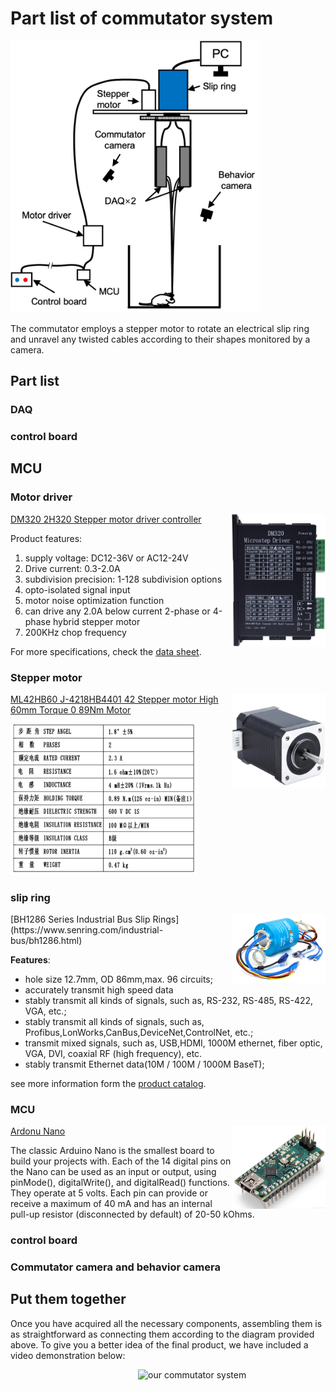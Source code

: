 # Part list of commutator system 
<img src="../assets/commutator_system.jpg" alt="Diagram of the commutator system" width="400"/>

The commutator employs a stepper motor to rotate an electrical slip ring and unravel any twisted cables according to their shapes monitored by a camera. 

<!-- DAQ boards were connected to a computer through a slip ring driven by a stepper motor, and the motor was manually controlled by the experimenter outside of the experimental room through the control board -->

<!-- Commutator design. The commutator was composed of a 3D-printed nylon U-shaped bracket, an electric slip ring (B1286-08S-4U-62641, Senring), a stepper motor (42B60, Taobao) with a driver (DM320, Taobao), and a controller (Arduino Nano, Supplementary. Two MIPI DAQ boards were mounted on the arms of the bracket, which was fixed to the rotor of the electric slip ring. The stepper motor was coupled to this rotor via a 1:2 gear set, providing the power to rotate the DAQ boards. During experiments, the experimenters determine the rotation direction by monitoring the shapes of flexible PCBs through a camera (Supplementary Figure 4A-C) and then press the controller to rotate the stepper motor clockwise or counterclockwise through the Arduino Nano, avoiding any movement-related wire entanglements. -->

## Part list 
### DAQ 

### control board 

## MCU 

### Motor driver 
<img src="./assets/../../assets/microstep_driver.jpg" alt="motor driver" width="150" align="right" />

[DM320 2H320 Stepper motor driver controller](https://www.electric-b2c.com/products/dm320-2h320-stepper-motor-driver-controller-pulse-12800-microstep-motor-brushless-dc-motor-shell-for-28-35-42-stepper-drivers)
[](https://cdn.shopifycdn.net/s/files/1/0583/0872/2881/files/DM320_2H320_Stepper_motor_driver_controller.pdf?v=1660788999)

Product features: 
1. supply voltage: DC12-36V or AC12-24V 
2. Drive current: 0.3-2.0A 
3. subdivision precision: 1-128 subdivision options
4. opto-isolated signal input 
5. motor noise optimization function 
6. can drive any 2.0A below current 2-phase or 4-phase hybrid stepper motor 
7. 200KHz chop frequency

For more specifications, check the 
[data sheet](https://cdn.shopifycdn.net/s/files/1/0583/0872/2881/files/DM320_2H320_Stepper_motor_driver_controller.pdf?v=1660788999).
### Stepper motor 

<img src="./assets/../../assets/stepper_motor.png" alt="stepper motor" width="150" align="right" />

[ML42HB60 J-4218HB4401 42 Stepper motor High 60mm Torque 0 89Nm Motor](https://www.yoycart.com/Product/521600244151/)

<img src="./assets/../../assets/stepper_motor_specs.png" alt="stepper motor" width="300"  />

### slip ring 
<img src="./assets/../../assets/slip_ring.jpg" alt="stepper motor" width="150" align="right" />
[BH1286 Series Industrial Bus Slip Rings](https://www.senring.com/industrial-bus/bh1286.html) 

**Features**:
 * hole size 12.7mm, OD 86mm,max. 96 circuits; 
 * accurately transmit high speed data 
 * stably transmit all kinds of signals, such as, RS-232, RS-485, RS-422, VGA, etc.; 
 * stably transmit all kinds of signals, such as, Profibus,LonWorks,CanBus,DeviceNet,ControlNet, etc.; 
 * transmit mixed signals, such as, USB,HDMI, 1000M ethernet, fiber optic, VGA, DVI, coaxial RF (high frequency), etc. 
 * stably transmit Ethernet data(10M / 100M / 1000M BaseT);

see more information form the [product catalog](https://www.senring.com/pdf/Senring-BH1286-Series-SlipRing-Catalog.pdf). 


### MCU 
<img src="../assets/arduno_nano.png" alt="arduno nao" width="150" align="right" />

[Ardonu Nano](https://store-usa.arduino.cc/products/arduino-nano?selectedStore=us)

The classic Arduino Nano is the smallest board to build your projects with.
Each of the 14 digital pins on the Nano can be used as an input or output, using pinMode(), digitalWrite(), and digitalRead() functions. They operate at 5 volts. Each pin can provide or receive a maximum of 40 mA and has an internal pull-up resistor (disconnected by default) of 20-50 kOhms. 




### control board 

### Commutator camera and behavior camera 

## Put them together 

Once you have acquired all the necessary components, assembling them is as straightforward as connecting them according to the diagram provided above. To give you a better idea of the final product, we have included a video demonstration below:

<img src="../assets/commutator.gif" alt="our commutator system" width="300" align="right" />